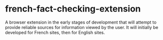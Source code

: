 # french-fact-checking-extension
A browser extension in the early stages of development that will attempt to provide reliable sources for information viewed by the user. It will initially be developed for French sites, then for English sites.

